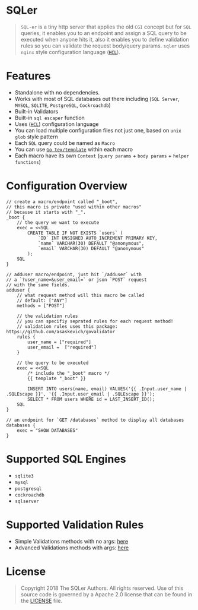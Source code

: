 SQLer
=====
> `SQL-er` is a tiny http server that applies the old `CGI` concept but for `SQL` queries, it enables you to an endpoint and assign a SQL query to be executed when anyone hits it, also it enables you to define validation rules so you can validate the request body/query params. `sqler` uses `nginx` style configuration language ([`HCL`](https://github.com/hashicorp/hcl)).

Features
========
- Standalone with no dependencies.
- Works with most of SQL databases out there including (`SQL Server`, `MYSQL`, `SQLITE`, `PostgreSQL`, `Cockroachdb`)
- Built-in Validators
- Built-in `sql escaper` function
- Uses ([`HCL`](https://github.com/hashicorp/hcl)) configuration language
- You can load multiple configuration files not just one, based on `unix glob` style pattern
- Each `SQL` query could be named as `Macro`
- You can use [`Go tex/template`](https://golang.org/pkg/text/template/) within each macro
- Each macro have its own `Context` (`query params` + `body params` + `helper functions`)

Configuration Overview
======================
```hcl
// create a macro/endpoint called "_boot",
// this macro is private "used within other macros" 
// because it starts with "_".
_boot {
    // the query we want to execute
    exec = <<SQL
        CREATE TABLE IF NOT EXISTS `users` (
            `ID` INT UNSIGNED AUTO_INCREMENT PRIMARY KEY,
            `name` VARCHAR(30) DEFAULT "@anonymous",
            `email` VARCHAR(30) DEFAULT "@anonymous" 
        );
    SQL
}

// adduser macro/endpoint, just hit `/adduser` with
// a `?user_name=&user_email=` or json `POST` request
// with the same fields.
adduser {
    // what request method will this macro be called
    // default: ["ANY"]
    methods = ["POST"]

    // the validation rules
    // you can specifiy seprated rules for each request method!
    // validation rules uses this package: https://github.com/asaskevich/govalidator
    rules {
        user_name = ["required"]
        user_email =  ["required"]
    }

    // the query to be executed
    exec = <<SQL
        /* include the "_boot" macro */
        {{ template "_boot" }}

        INSERT INTO users(name, email) VALUES('{{ .Input.user_name | .SQLEscape }}', '{{ .Input.user_email | .SQLEscape }}');
        SELECT * FROM users WHERE id = LAST_INSERT_ID();
    SQL
}

// an endpoint for `GET /databases` method to display all databases
databases {
    exec = "SHOW DATABASES"
}
```

Supported SQL Engines
=====================
- `sqlite3`
- `mysql`
- `postgresql`
- `cockroachdb`
- `sqlserver`

Supported Validation Rules
==========================
- Simple Validations methods with no args: [here](https://godoc.org/github.com/asaskevich/govalidator#TagMap)
- Advanced Validations methods with args: [here](https://godoc.org/github.com/asaskevich/govalidator#ParamTagMap) 

License
========
> Copyright 2018 The SQLer Authors. All rights reserved.
> Use of this source code is governed by a Apache 2.0
> license that can be found in the [LICENSE](/License) file.

